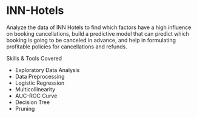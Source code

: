 # INN-Hotels

Analyze the data of INN Hotels to find which factors have a high influence on booking cancellations, build a predictive model that can predict which booking is going to be canceled in advance, and help in formulating profitable policies for cancellations and refunds.

Skills & Tools Covered
- Exploratory Data Analysis
- Data Preprocessing
- Logistic Regression
- Multicollinearity
- AUC-ROC Curve
- Decision Tree
- Pruning
